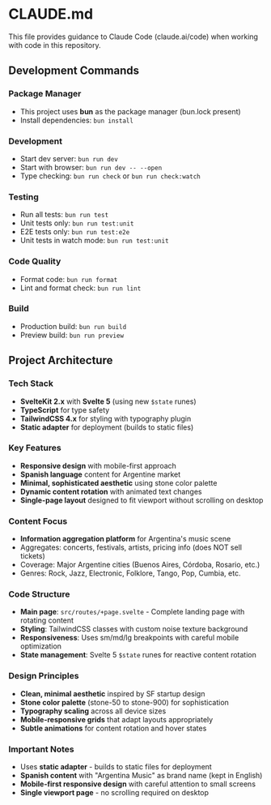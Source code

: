 # CLAUDE.md

This file provides guidance to Claude Code (claude.ai/code) when working with code in this repository.

## Development Commands

### Package Manager
- This project uses **bun** as the package manager (bun.lock present)
- Install dependencies: `bun install`

### Development
- Start dev server: `bun run dev`
- Start with browser: `bun run dev -- --open`
- Type checking: `bun run check` or `bun run check:watch`

### Testing
- Run all tests: `bun run test`
- Unit tests only: `bun run test:unit`
- E2E tests only: `bun run test:e2e`
- Unit tests in watch mode: `bun run test:unit`

### Code Quality
- Format code: `bun run format`
- Lint and format check: `bun run lint`

### Build
- Production build: `bun run build`
- Preview build: `bun run preview`

## Project Architecture

### Tech Stack
- **SvelteKit 2.x** with **Svelte 5** (using new `$state` runes)
- **TypeScript** for type safety
- **TailwindCSS 4.x** for styling with typography plugin
- **Static adapter** for deployment (builds to static files)

### Key Features
- **Responsive design** with mobile-first approach
- **Spanish language** content for Argentine market
- **Minimal, sophisticated aesthetic** using stone color palette
- **Dynamic content rotation** with animated text changes
- **Single-page layout** designed to fit viewport without scrolling on desktop

### Content Focus
- **Information aggregation platform** for Argentina's music scene
- Aggregates: concerts, festivals, artists, pricing info (does NOT sell tickets)
- Coverage: Major Argentine cities (Buenos Aires, Córdoba, Rosario, etc.)
- Genres: Rock, Jazz, Electronic, Folklore, Tango, Pop, Cumbia, etc.

### Code Structure
- **Main page**: `src/routes/+page.svelte` - Complete landing page with rotating content
- **Styling**: TailwindCSS classes with custom noise texture background
- **Responsiveness**: Uses sm/md/lg breakpoints with careful mobile optimization
- **State management**: Svelte 5 `$state` runes for reactive content rotation

### Design Principles
- **Clean, minimal aesthetic** inspired by SF startup design
- **Stone color palette** (stone-50 to stone-900) for sophistication
- **Typography scaling** across all device sizes
- **Mobile-responsive grids** that adapt layouts appropriately
- **Subtle animations** for content rotation and hover states

### Important Notes
- Uses **static adapter** - builds to static files for deployment
- **Spanish content** with "Argentina Music" as brand name (kept in English)
- **Mobile-first responsive design** with careful attention to small screens
- **Single viewport page** - no scrolling required on desktop